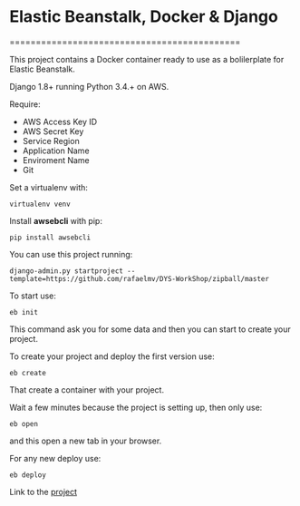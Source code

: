 # Elastic Beanstalk, Docker & Django
============================================

This project contains a Docker container ready to use as a bolilerplate for Elastic Beanstalk.

Django 1.8+ running Python 3.4.+ on AWS.

Require:

* AWS Access Key ID
* AWS Secret Key
* Service Region
* Application Name
* Enviroment Name
* Git

Set a virtualenv with:

```virtualenv venv```

Install **awsebcli** with pip:

```pip install awsebcli```


You can use this project running:

```django-admin.py startproject --template=https://github.com/rafaelmv/DYS-WorkShop/zipball/master```


To start use:

```eb init```


This command ask you for some data and then you can start to create your project.


To create your project and deploy the first version use:

```eb create```

That create a container with your project.

Wait a few minutes because the project is setting up, then only use:

```eb open```

and this open a new tab in your browser.

For any new deploy use:

```eb deploy```

Link to the [project](http://demo-dev.elasticbeanstalk.com/)
